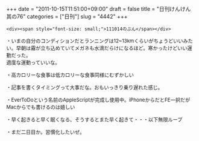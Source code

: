 +++
date = "2011-10-15T11:51:00+09:00"
draft = false
title = "日刊けんけん 其の76"
categories = ["日刊"]
slug = "4442"
+++


    <div><span style="font-size: small;">111014のぶん</span></div>
<p />
<p />
<div><span style="font-size: small;">・いまの自分のコンディションだとランニングは12~13kmくらいがちょうどいいみたい。早朝は霧が立ち込めていてメガネも水滴だらけになるほど。寒かったけどいい運動だった。</span></div>
<div><span style="font-size: small;">適度な運動っていいな。</span></div>
<p />
<p />
<div><span style="font-size: small;">・高カロリーな食事は低カロリーな食事同様にむずかしい</span></div>
<p />
<p />
<div><span style="font-size: small;">・記事を書くタイミングって大事だな。おもいっきり乗り遅れた感じ。</span></div>
<p />
<p />
<div><span style="font-size: small;">・EverToDoという名前のAppleScriptが完成し使用中。iPhoneからだとFE一択だがMacからでも書けるのは嬉しい</span></div>
<p />
<p />
<div><span style="font-size: small;">・<span style="font-family: Arial;">早く起きると早く眠くなる、そうするとまた早く起きて・・・以下無限ループ</span></span></div>

<p />
<p />
<div style="font-family: Arial; font-size: medium;"><span style="font-size: small;">・まだ二日目か。習慣化したいぜ。</span></div>
  
